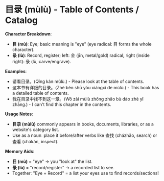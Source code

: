# **目录 (mùlù) - Table of Contents / Catalog**

**Character Breakdown**:  
- **目 (mù)**: Eye; basic meaning is "eye" (eye radical: 目 forms the whole character).  
- **录 (lù)**: Record, register; left: 金 (jīn, metal/gold) radical, right (inside right): 彔 (lù, carve/engrave).

**Examples**:  
- 请看目录。(Qǐng kàn mùlù.) - Please look at the table of contents.  
- 这本书有详细的目录。(Zhè běn shū yǒu xiángxì de mùlù.) - This book has a detailed table of contents.  
- 我在目录中找不到这一章。(Wǒ zài mùlù zhōng zhǎo bù dào zhè yī zhāng.) - I can't find this chapter in the contents.

**Usage Notes**:  
- **目录 (mùlù)** commonly appears in books, documents, libraries, or as a website's category list.  
- Use as a noun: place it before/after verbs like 查找 (cházhǎo, search) or 查看 (chákàn, inspect).

**Memory Aids**:  
- **目 (mù)** = "eye" → you "look at" the list.  
- **录 (lù)** = "record/register" → a recorded list to see.  
- Together: "Eye + Record" = a list your eyes use to find records/sections!
